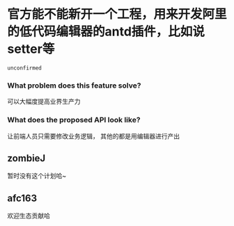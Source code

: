 # 官方能不能新开一个工程，用来开发阿里的低代码编辑器的antd插件，比如说setter等

`unconfirmed`

### What problem does this feature solve?

可以大幅度提高业界生产力

### What does the proposed API look like?

让前端人员只需要修改业务逻辑， 其他的都是用编辑器进行产出

<!-- generated by ant-design-issue-helper. DO NOT REMOVE -->

## zombieJ

暂时没有这个计划哈~

## afc163

欢迎生态贡献哈
